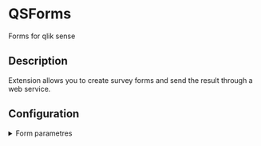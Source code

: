 # QSForms
Forms for qlik sense

## Description
Extension allows you to create survey forms and send the result through a web service.

## Configuration
<details>
<summary>Form parametres</summary>
![image](https://user-images.githubusercontent.com/78903921/176674966-7bac85c7-30a8-4462-adf8-6e4094f82fa3.png)

</details>
